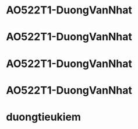 # AO522T1-DuongVanNhat
# AO522T1-DuongVanNhat
# AO522T1-DuongVanNhat
# AO522T1-DuongVanNhat
# duongtieukiem
